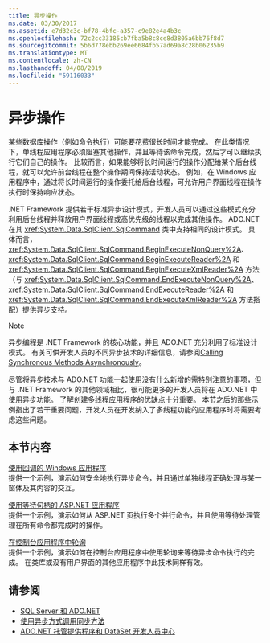 ```yaml
---
title: 异步操作
ms.date: 03/30/2017
ms.assetid: e7d32c3c-bf78-4bfc-a357-c9e82e4a4b3c
ms.openlocfilehash: 72c2cc33185cb7fba5b8c8ce8d3805a6bb76f8d7
ms.sourcegitcommit: 5b6d778ebb269ee6684fb57ad69a8c28b06235b9
ms.translationtype: MT
ms.contentlocale: zh-CN
ms.lasthandoff: 04/08/2019
ms.locfileid: "59116033"
---
```

# <a name="asynchronous-operations"></a>异步操作
某些数据库操作（例如命令执行）可能要花费很长时间才能完成。 在此类情况下，单线程应用程序必须阻塞其他操作，并且等待该命令完成，然后才可以继续执行它们自己的操作。 比较而言，如果能够将长时间运行的操作分配给某个后台线程，就可以允许前台线程在整个操作期间保持活动状态。 例如，在 Windows 应用程序中，通过将长时间运行的操作委托给后台线程，可允许用户界面线程在操作执行时保持响应状态。  
  
 .NET Framework 提供若干标准异步设计模式，开发人员可以通过这些模式充分利用后台线程并释放用户界面线程或高优先级的线程以完成其他操作。 ADO.NET 在其 <xref:System.Data.SqlClient.SqlCommand> 类中支持相同的设计模式。 具体而言，<xref:System.Data.SqlClient.SqlCommand.BeginExecuteNonQuery%2A>、<xref:System.Data.SqlClient.SqlCommand.BeginExecuteReader%2A> 和 <xref:System.Data.SqlClient.SqlCommand.BeginExecuteXmlReader%2A> 方法（与 <xref:System.Data.SqlClient.SqlCommand.EndExecuteNonQuery%2A>、<xref:System.Data.SqlClient.SqlCommand.EndExecuteReader%2A> 和 <xref:System.Data.SqlClient.SqlCommand.EndExecuteXmlReader%2A> 方法搭配）提供异步支持。  
  
> [!NOTE]
>  异步编程是 .NET Framework 的核心功能，并且 ADO.NET 充分利用了标准设计模式。 有关可供开发人员的不同异步技术的详细信息，请参阅[Calling Synchronous Methods Asynchronously](../../../../../docs/standard/asynchronous-programming-patterns/calling-synchronous-methods-asynchronously.md)。  
  
 尽管将异步技术与 ADO.NET 功能一起使用没有什么新增的需特别注意的事项，但与 .NET Framework 的其他领域相比，很可能更多的开发人员将在 ADO.NET 中使用异步功能。 了解创建多线程应用程序的优缺点十分重要。 本节之后的那些示例指出了若干重要问题，开发人员在开发纳入了多线程功能的应用程序时将需要考虑这些问题。  
  
## <a name="in-this-section"></a>本节内容  
 [使用回调的 Windows 应用程序](../../../../../docs/framework/data/adonet/sql/windows-applications-using-callbacks.md)  
 提供一个示例，演示如何安全地执行异步命令，并且通过单独线程正确处理与某一窗体及其内容的交互。  
  
 [使用等待句柄的 ASP.NET 应用程序](../../../../../docs/framework/data/adonet/sql/aspnet-apps-using-wait-handles.md)  
 提供一个示例，演示如何从 ASP.NET 页执行多个并行命令，并且使用等待处理管理在所有命令都完成时的操作。  
  
 [在控制台应用程序中轮询](../../../../../docs/framework/data/adonet/sql/polling-in-console-applications.md)  
 提供一个示例，演示如何在控制台应用程序中使用轮询来等待异步命令执行的完成。 在类库或没有用户界面的其他应用程序中此技术同样有效。  
  
## <a name="see-also"></a>请参阅

- [SQL Server 和 ADO.NET](../../../../../docs/framework/data/adonet/sql/index.md)
- [使用异步方式调用同步方法](../../../../../docs/standard/asynchronous-programming-patterns/calling-synchronous-methods-asynchronously.md)
- [ADO.NET 托管提供程序和 DataSet 开发人员中心](https://go.microsoft.com/fwlink/?LinkId=217917)
